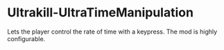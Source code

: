 # Ultrakill-UltraTimeManipulation

Lets the player control the rate of time with a keypress. The mod is highly configurable.
